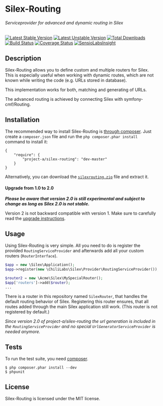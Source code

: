 # Silex-Routing
###### Serviceprovider for advanced and dynamic routing in Silex

[![Latest Stable Version](https://poser.pugx.org/project-a/Silex-Routing/v/stable.png)](https://packagist.org/packages/project-a/Silex-Routing) [![Latest Unstable Version](https://poser.pugx.org/project-a/Silex-Routing/v/unstable.png)](https://packagist.org/packages/project-a/Silex-Routing) [![Total Downloads](https://poser.pugx.org/project-a/Silex-Routing/downloads.png)](https://packagist.org/packages/project-a/Silex-Routing) [![Build Status](https://secure.travis-ci.org/chili-labs/Silex-Routing.png?branch=master)](http://travis-ci.org/chili-labs/Silex-Routing) [![Coverage Status](https://coveralls.io/repos/chili-labs/Silex-Routing/badge.png?branch=master)](https://coveralls.io/r/chili-labs/Silex-Routing) [![SensioLabsInsight](https://insight.sensiolabs.com/projects/0b113487-3a34-4e79-aa1a-2ab607d6a9cd/mini.png)](https://insight.sensiolabs.com/projects/0b113487-3a34-4e79-aa1a-2ab607d6a9cd)

## Description

Silex-Routing allows you to define custom and multiple routers for Silex. This is
especially useful when working with dynamic routes, which are not known while
writing the code (e.g. URLs stored in database).

This implementation works for both, matching and generating of URLs.

The advanced routing is achieved by connecting Silex with symfony-cmf/Routing.

## Installation

The recommended way to install Silex-Routing is [through
composer](http://getcomposer.org). Just create a `composer.json` file and
run the `php composer.phar install` command to install it:

    {
        "require": {
            "project-a/silex-routing": "dev-master"
        }
    }

Alternatively, you can download the [`silexrouting.zip`][1] file and extract it.

#### Upgrade from 1.0 to 2.0

***Please be aware that version 2.0 is still experimental and subject to change as
long as Silex 2.0 is not stable.***

Version 2 is not backward compatible with version 1. Make sure to carefully read
the [upgrade instructions][2].

## Usage

Using Silex-Routing is very simple. All you need to do is register the provided
```RoutingServiceProvider``` and afterwards add all your custom routers
(```RouterInterface```).

```php
$app = new \Silex\Application();
$app->register(new \ChiliLabs\Silex\Provider\RoutingServiceProvider());

$router2 = new \Acme\Silex\MySpecialRouter();
$app['routers']->add($router);
...
```

There is a router in this repository named ```SilexRouter```, that handles the
default routing behavior of Silex. Registering this router ensures, that all
routes added through the main Silex application still work. (This router is not
registered by default.)

*Since version 2.0 of project-a/silex-routing the url generation is included in the ```RoutingServiceProvider``` and
no special ```UrlGeneratorServiceProvider``` is needed anymore.*

## Tests

To run the test suite, you need [composer](http://getcomposer.org).

    $ php composer.phar install --dev
    $ phpunit

## License

Silex-Routing is licensed under the MIT license.

[1]: https://github.com/chili-labs/Silex-Routing/archive/master.zip
[2]: https://github.com/chili-labs/Silex-Routing/blob/master/UPGRADE-2.0.md
